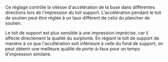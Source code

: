Ce réglage contrôle la vitesse d'accélération de la buse dans différentes directions lors de l'impression du toit support. L'accélération pendant le toit de soutien peut être réglée à un taux différent de celui du plancher de soutien.

Le toit de support est plus sensible à une impression imprécise, car il affecte directement la qualité du surplomb. En réglant le toit de support de manière à ce que l'accélération soit inférieure à celle du fond de support, on peut obtenir une meilleure qualité de porte-à-faux pour un temps d'impression similaire.

